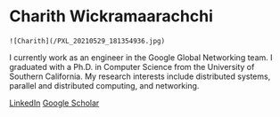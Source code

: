 # Charith Wickramaarachchi

    ![Charith](/PXL_20210529_181354936.jpg)

I currently work as an engineer in the Google Global Networking team. I graduated with a Ph.D. in Computer Science from the University of Southern California. My research interests include distributed systems, parallel and distributed computing, and networking.


[LinkedIn](https://www.linkedin.com/in/charith-wickramaarachchi-43797218/) [Google Scholar](https://scholar.google.com/citations?user=R84Xky0AAAAJ&hl=en)

